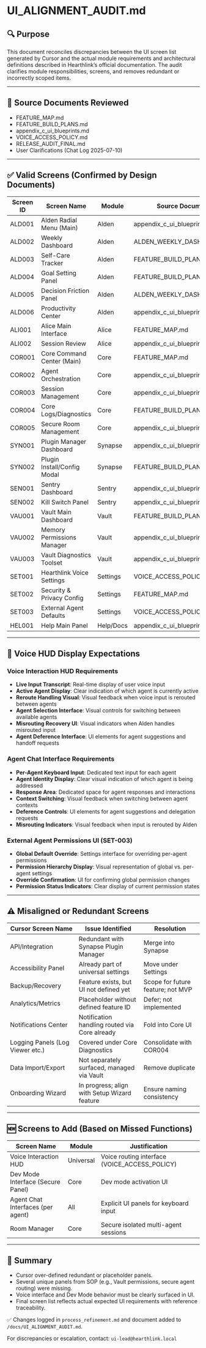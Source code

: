 # UI\_ALIGNMENT\_AUDIT.md

## 🔍 Purpose

This document reconciles discrepancies between the UI screen list generated by Cursor and the actual module requirements and architectural definitions described in Hearthlink’s official documentation. The audit clarifies module responsibilities, screens, and removes redundant or incorrectly scoped items.

---

## 📑 Source Documents Reviewed

* FEATURE\_MAP.md
* FEATURE\_BUILD\_PLANS.md
* appendix\_c\_ui\_blueprints.md
* VOICE\_ACCESS\_POLICY.md
* RELEASE\_AUDIT\_FINAL.md
* User Clarifications (Chat Log 2025-07-10)

---

## ✅ Valid Screens (Confirmed by Design Documents)

| Screen ID | Screen Name                 | Module    | Source Document             |
| --------- | --------------------------- | --------- | --------------------------- |
| ALD001    | Alden Radial Menu (Main)    | Alden     | appendix\_c\_ui\_blueprints |
| ALD002    | Weekly Dashboard            | Alden     | ALDEN\_WEEKLY\_DASHBOARD.md |
| ALD003    | Self-Care Tracker           | Alden     | FEATURE\_BUILD\_PLANS.md    |
| ALD004    | Goal Setting Panel          | Alden     | FEATURE\_BUILD\_PLANS.md    |
| ALD005    | Decision Friction Panel     | Alden     | ALDEN\_WEEKLY\_DASHBOARD.md |
| ALD006    | Productivity Center         | Alden     | appendix\_c\_ui\_blueprints |
| ALI001    | Alice Main Interface        | Alice     | FEATURE\_MAP.md             |
| ALI002    | Session Review              | Alice     | appendix\_c\_ui\_blueprints |
| COR001    | Core Command Center (Main)  | Core      | FEATURE\_MAP.md             |
| COR002    | Agent Orchestration         | Core      | appendix\_c\_ui\_blueprints |
| COR003    | Session Management          | Core      | appendix\_c\_ui\_blueprints |
| COR004    | Core Logs/Diagnostics       | Core      | FEATURE\_BUILD\_PLANS.md    |
| COR005    | Secure Room Management      | Core      | appendix\_c\_ui\_blueprints |
| SYN001    | Plugin Manager Dashboard    | Synapse   | appendix\_c\_ui\_blueprints |
| SYN002    | Plugin Install/Config Modal | Synapse   | FEATURE\_BUILD\_PLANS.md    |
| SEN001    | Sentry Dashboard            | Sentry    | appendix\_c\_ui\_blueprints |
| SEN002    | Kill Switch Panel           | Sentry    | appendix\_c\_ui\_blueprints |
| VAU001    | Vault Main Dashboard        | Vault     | FEATURE\_BUILD\_PLANS.md    |
| VAU002    | Memory Permissions Manager  | Vault     | appendix\_c\_ui\_blueprints |
| VAU003    | Vault Diagnostics Toolset   | Vault     | appendix\_c\_ui\_blueprints |
| SET001    | Hearthlink Voice Settings   | Settings  | VOICE\_ACCESS\_POLICY.md    |
| SET002    | Security & Privacy Config   | Settings  | FEATURE\_MAP.md             |
| SET003    | External Agent Defaults     | Settings  | VOICE\_ACCESS\_POLICY.md    |
| HEL001    | Help Main Panel             | Help/Docs | appendix\_c\_ui\_blueprints |

---

## 🎯 Voice HUD Display Expectations

### Voice Interaction HUD Requirements
- **Live Input Transcript**: Real-time display of user voice input
- **Active Agent Display**: Clear indication of which agent is currently active  
- **Reroute Handling Visual**: Visual feedback when voice input is rerouted between agents
- **Agent Selection Interface**: Visual controls for switching between available agents
- **Misrouting Recovery UI**: Visual indicators when Alden handles misrouted input
- **Agent Deference Interface**: UI elements for agent suggestions and handoff requests

### Agent Chat Interface Requirements
- **Per-Agent Keyboard Input**: Dedicated text input for each agent
- **Agent Identity Display**: Clear visual indication of which agent is being addressed
- **Response Area**: Dedicated space for agent responses and interactions
- **Context Switching**: Visual feedback when switching between agent contexts
- **Deference Controls**: UI elements for agent suggestions and delegation requests
- **Misrouting Indicators**: Visual feedback when input is rerouted by Alden

### External Agent Permissions UI (SET-003)
- **Global Default Override**: Settings interface for overriding per-agent permissions
- **Permission Hierarchy Display**: Visual representation of global vs. per-agent settings
- **Override Confirmation**: UI for confirming global permission changes
- **Permission Status Indicators**: Clear display of current permission states

---

## ⚠️ Misaligned or Redundant Screens

| Cursor Screen Name               | Issue Identified                              | Resolution                        |
| -------------------------------- | --------------------------------------------- | --------------------------------- |
| API/Integration                  | Redundant with Synapse Plugin Manager         | Merge into Synapse                |
| Accessibility Panel              | Already part of universal settings            | Move under Settings               |
| Backup/Recovery                  | Feature exists, but UI not defined yet        | Scope for future feature; not MVP |
| Analytics/Metrics                | Placeholder without defined feature ID        | Defer; not implemented            |
| Notifications Center             | Notification handling routed via Core already | Fold into Core UI                 |
| Logging Panels (Log Viewer etc.) | Covered under Core Diagnostics                | Consolidate with COR004           |
| Data Import/Export               | Not separately surfaced, managed via Vault    | Remove duplicate                  |
| Onboarding Wizard                | In progress; align with Setup Wizard feature  | Ensure naming consistency         |

---

## 🆕 Screens to Add (Based on Missed Functions)

| Screen Name                       | Module    | Justification                                   |
| --------------------------------- | --------- | ----------------------------------------------- |
| Voice Interaction HUD             | Universal | Voice routing interface (VOICE\_ACCESS\_POLICY) |
| Dev Mode Interface (Secure Panel) | Core      | Dev mode activation UI                          |
| Agent Chat Interfaces (per agent) | All       | Explicit UI panels for keyboard input           |
| Room Manager                      | Core      | Secure isolated multi-agent sessions            |

---

## 📌 Summary

* Cursor over-defined redundant or placeholder panels.
* Several unique panels from SOP (e.g., Vault permissions, secure agent routing) were missing.
* Voice interface and Dev Mode behavior must be clearly surfaced in UI.
* Final screen list reflects actual expected UI requirements with reference traceability.

✅ Changes logged in `process_refinement.md` and document added to `/docs/UI_ALIGNMENT_AUDIT.md`.

For discrepancies or escalation, contact: `ui-lead@hearthlink.local`
